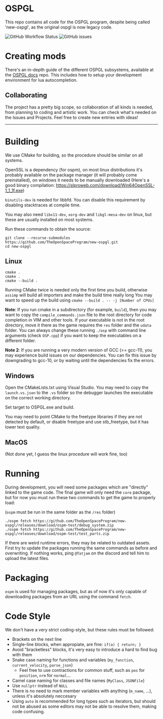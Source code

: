 # OSPGL
This repo contains all code for the OSPGL program, despite being called 'new-ospgl', as the original ospgl is now legacy code.

![GitHub Workflow Status](https://img.shields.io/github/actions/workflow/status/TheOpenSpaceProgram/new-ospgl/c-cpp.yml?branch=master)
![GitHub issues](https://img.shields.io/github/issues/TheOpenSpaceProgram/new-ospgl)

# Creating mods

There's an in-depth guide of the different OSPGL subsystems, available at the [OSPGL docs](https://github.com/tatjam/ospgl-docs) repo. This includes
how to setup your development environment for lua autocompletion.


## Collaborating
The project has a pretty big scope, so collaboration of all kinds is needed, from planning to coding and artistic work. 
You can check what's needed on the Issues and Projects. Feel free to create new entries with ideas!

---

# Building
We use CMake for building, so the procedure should be similar on all systems.

OpenSSL is a dependency (for ospm), on most linux distributions it's probably available on the package manager (it will probably come preinstalled),
on windows it needs to be manually downloaded (Here's a good binary compilation: https://slproweb.com/download/Win64OpenSSL-1_1_1f.exe)

``binutils-dev`` is needed for libbfd. You can disable this requirement by disabling
stacktraces at compile time.

You may also need `libx11-dev`, `xorg-dev` and `libgl-mesa-dev` on linux, but these are usually installed on most systems. 

Run these commands to obtain the source:

```
git clone --recurse-submodules https://github.com/TheOpenSpaceProgram/new-ospgl.git
cd new-ospgl
```

## Linux
```
cmake .
cmake .
cmake --build . 
```
Running CMake twice is needed only the first time you build, otherwise `assimp` will build all importers and make the build time really long
You may want to speed up the build using `cmake --build . -- -j [Number of CPUs]`

**Note**: If you run cmake in a subdirectory (for example, `build`), then you may want to copy the `compile_commands.json` file to the root directory for code completion in VIM and other tools. 
If your executable is not in the root directory, move it there as the game requires the `res` folder and the `udata` folder. You can always change these running `./osp` with command line arguments (check `OSP.cpp`) if you want to keep the executables on a different folder.

**Note 2**: If you are running a very modern version of GCC (>= gcc-11), you may experience build issues on our dependencies. You can fix this issue by downgrading to gcc-10, or by waiting until the dependencies fix the errors. 

## Windows

Open the CMakeLists.txt using Visual Studio. You may need to copy the `launch.vs.json` to the `.vs` folder so
the debugger launches the executable on the correct working directory.

Set target to OSPGL.exe and build.

You may need to point CMake to the freetype libraries if they are not detected by default, or disable freetype and use 
stb_freetype, but it has lower text quality.

## MacOS

(Not done yet, I guess the linux procedure will work fine, too)

# Running

During development, you will need some packages which are "directly" linked to the game code.
The final game will only need the `core` package, but for now you must run these two commands to 
get the game to properly load:

(`ospm` must be run in the same folder as the `/res` folder)

```
./ospm fetch https://github.com/TheOpenSpaceProgram/new-ospgl/releases/download/ospm-test/debug_system.zip
./ospm fetch https://github.com/TheOpenSpaceProgram/new-ospgl/releases/download/ospm-test/test_parts.zip
```

If there are weird runtime errors, they may be related to outdated assets. First try to update the packages
running the same commands as before and overwriting. If nothing works, ping `@Tatjam` on the discord
and tell him to upload the latest files. 

# Packaging

`ospm` is used for managing packages, but as of now it's only capable of downloading packages from an URL using the command `fetch`. 

# Code Style
We don't have a very strict coding-style, but these rules must be followed:
- Brackets on the next line
- Single-line blocks, when appropiate, are fine: `if(a) { return; }`
- Avoid "bracketless" blocks, it's very easy to introduce a hard to find bug with them
- Snake case naming for functions and variables (`my_function`, `current_velocity`, `parse_json`)
    - Feel free to use contractions for common stuff, such as `pos` for `position`, `nrm` for `normal`...
- Camel case naming for classes and file names (`MyClass`, `JSONFile`)
- Use `nullptr` instead of `NULL`
- There is no need to mark member variables with anything (`m_name`, ...), unless it's absolutely neccesary
- Using `auto` is recommended for long types such as iterators, but should not be abused as some editors may not be able to resolve them, making code confusing.

